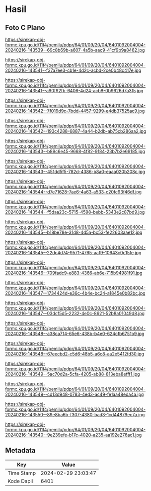 # Hasil

## Foto C Plano

https://sirekap-obj-formc.kpu.go.id/11f4/pemilu/pdpr/64/01/09/20/04/6401092004004-20240216-143539--69c8b69b-a607-4a5b-aac9-41cf9b9a8462.jpg

https://sirekap-obj-formc.kpu.go.id/11f4/pemilu/pdpr/64/01/09/20/04/6401092004004-20240216-143541--f37a7ee3-cb1e-4d2c-acbd-2ce0b48c417e.jpg

https://sirekap-obj-formc.kpu.go.id/11f4/pemilu/pdpr/64/01/09/20/04/6401092004004-20240216-143541--a90f92fb-6406-4d24-acb8-0b9626d7a3f5.jpg

https://sirekap-obj-formc.kpu.go.id/11f4/pemilu/pdpr/64/01/09/20/04/6401092004004-20240216-143542--7f019d9c-7bdd-4457-9299-e4db37525ac9.jpg

https://sirekap-obj-formc.kpu.go.id/11f4/pemilu/pdpr/64/01/09/20/04/6401092004004-20240216-143542--193c4288-6887-4a44-b2db-ab75cb286aa2.jpg

https://sirekap-obj-formc.kpu.go.id/11f4/pemilu/pdpr/64/01/09/20/04/6401092004004-20240216-143543--b89c6e45-9668-4f82-9184-23b7b2e69185.jpg

https://sirekap-obj-formc.kpu.go.id/11f4/pemilu/pdpr/64/01/09/20/04/6401092004004-20240216-143543--451dd5f5-782d-4386-b8a0-eaaa020b208c.jpg

https://sirekap-obj-formc.kpu.go.id/11f4/pemilu/pdpr/64/01/09/20/04/6401092004004-20240216-143544--d7e71628-7ae6-4a63-a533-c20fc93f46df.jpg

https://sirekap-obj-formc.kpu.go.id/11f4/pemilu/pdpr/64/01/09/20/04/6401092004004-20240216-143544--f5daa23c-5715-4598-bebb-5343e2c87bd9.jpg

https://sirekap-obj-formc.kpu.go.id/11f4/pemilu/pdpr/64/01/09/20/04/6401092004004-20240216-143545--b18be78e-31d8-4d5a-bc53-fe22603aae12.jpg

https://sirekap-obj-formc.kpu.go.id/11f4/pemilu/pdpr/64/01/09/20/04/6401092004004-20240216-143545--22dc4d74-9571-4765-aaf9-10643c0c15fe.jpg

https://sirekap-obj-formc.kpu.go.id/11f4/pemilu/pdpr/64/01/09/20/04/6401092004004-20240216-143546--709fadc9-e883-4366-ab6e-715b94981f91.jpg

https://sirekap-obj-formc.kpu.go.id/11f4/pemilu/pdpr/64/01/09/20/04/6401092004004-20240216-143547--1734424d-e36c-4b4e-bc24-a1845e0b82bc.jpg

https://sirekap-obj-formc.kpu.go.id/11f4/pemilu/pdpr/64/01/09/20/04/6401092004004-20240216-143547--03dcf5d5-2232-4e0c-8621-52b8a01049d8.jpg

https://sirekap-obj-formc.kpu.go.id/11f4/pemilu/pdpr/64/01/09/20/04/6401092004004-20240216-143548--a38ca714-65e6-438b-b4e0-624cfb6751b9.jpg

https://sirekap-obj-formc.kpu.go.id/11f4/pemilu/pdpr/64/01/09/20/04/6401092004004-20240216-143548--67eecbd2-c5d6-48b5-a6c8-aa2e5412fd30.jpg

https://sirekap-obj-formc.kpu.go.id/11f4/pemilu/pdpr/64/01/09/20/04/6401092004004-20240216-143549--5ac70d2a-5cfa-4205-ab88-813eba8efff1.jpg

https://sirekap-obj-formc.kpu.go.id/11f4/pemilu/pdpr/64/01/09/20/04/6401092004004-20240216-143549--cd13d948-0783-4ed3-ac49-fe1aa48eda4a.jpg

https://sirekap-obj-formc.kpu.go.id/11f4/pemilu/pdpr/64/01/09/20/04/6401092004004-20240216-143550--89e8ba6b-f307-4380-bad3-1cd44879ec7a.jpg

https://sirekap-obj-formc.kpu.go.id/11f4/pemilu/pdpr/64/01/09/20/04/6401092004004-20240216-143540--9e239efe-b17c-4020-a235-aa192e276ac1.jpg


## Metadata

| Key        | Value               |
| ---------- | ------------------- |
| Time Stamp | 2024-02-29 23:03:47 |
| Kode Dapil | 6401                |



